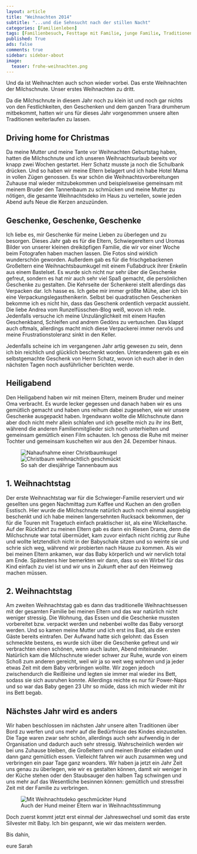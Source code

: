 ```yaml
---
layout: article
title: "Weihnachten 2014"
subtitle: "...und die Sehnsucht nach der stillen Nacht"
categories: [Familienleben]
tags: [Familienbesuch, Festtage mit Familie, junge Familie, Traditionen, Weihnachten 2014, Weihnachten mit Baby]
published: True
ads: false
comments: true
sidebar: sidebar-about
image:
  teaser: frohe-weihnachten.png
---
```

Und da ist Weihnachten auch schon wieder vorbei. Das erste Weihnachten der Milchschnute. Unser erstes Weihnachten zu dritt.

Da die Milchschnute in diesem Jahr noch zu klein ist und noch gar nichts von den Festlichkeiten, den Geschenken und dem ganzen Trara drumherum mitbekommt, hatten wir uns für dieses Jahr vorgenommen unsere alten Traditionen weiterlaufen zu lassen.

## Driving home for Christmas

Da meine Mutter und meine Tante vor Weihnachten Geburtstag haben, hatten die Milchschnute und ich unseren Weihnachtsurlaub bereits vor knapp zwei Wochen gestartet. Herr Schatz musste ja noch die Schulbank drücken. Und so haben wir meine Eltern belagert und ich habe Hotel Mama in vollen Zügen genossen. Es war schön die Weihnachtsvorbereitungen Zuhause mal wieder mitzubekommen und beispielsweise gemeinsam mit meinem Bruder den Tannenbaum zu schmücken und meine Mutter zu nötigen, die gesamte  Weihnachtsdeko im Haus zu verteilen, sowie jeden Abend aufs Neue die Kerzen anzuzünden.

## Geschenke, Geschenke, Geschenke

Ich liebe es, mir Geschenke für meine Lieben zu überlegen und zu besorgen. Dieses Jahr gab es für die Eltern, Schwiegereltern und Uromas Bilder von unserer kleinen dreiköpfigen Familie, die wir vor einer Woche beim Fotografen haben machen lassen. Die Fotos sind wirklich wunderschön geworden. Außerdem gab es für die frischgebackenen Großeltern eine Weihnachtsbaumkugel mit einem Fußabdruck ihrer Enkelin aus einem Bastelset. Es wurde sich nicht nur sehr über die Geschenke gefreut, sondern es hat mir auch sehr viel Spaß gemacht, die persönlichen Geschenke zu gestalten. Die Kehrseite der Schenkerei stellt allerdings das Verpacken dar. Ich hasse es. Ich gebe mir immer größte Mühe, aber ich bin eine Verpackungslegasthenikerin. Selbst bei quadratischen Geschenken bekomme ich es nicht hin, dass das Geschenk ordentlich verpackt aussieht. Die liebe Andrea vom Runzelfüsschen-Blog weiß, wovon ich rede. Jedenfalls versuche ich meine Unzulänglichkeit mit einem Haufen Geschenkband, Schleifen und andrem Gedöns zu vertuschen. Das klappt auch oftmals, allerdings macht mich diese Verpackerei immer nervös und meine Frustrationstoleranz sinkt in den Keller.

Jedenfalls scheine ich im vergangenen Jahr artig gewesen zu sein, denn ich bin reichlich und glücklich beschenkt worden. Unteranderem gab es ein selbstgemachte Geschenk von Herrn Schatz, wovon ich euch aber in den nächsten Tagen noch ausführlicher berichten werde.

## Heiligabend

Den Heiligabend haben wir mit meinen Eltern, meinem Bruder und meiner Oma verbracht. Es wurde lecker gegessen und danach haben wir es uns gemütlich gemacht und haben uns reihum dabei zugesehen, wie wir unsere Geschenke ausgepackt haben. Irgendwann wollte die Milchschnute dann aber doch nicht mehr allein schlafen und ich gesellte mich zu ihr ins Bett, während die anderen Familienmitglieder sich noch unterhielten und gemeinsam gemütlich einen Film schauten. Ich genoss die Ruhe mit meiner Tochter und gemeinsam kuschelten wir aus den 24. Dezember hinaus.

<figure class="half">
	<img src="{{ site.url }}/images/christbaumkugel.jpg" alt="Nahaufnahme einer Christbaumkugel">
	<img src="{{ site.url }}/images/christbaum.jpg" alt="Christbaum weihnachtlich geschmückt">
	<figcaption>So sah der diesjährige Tannenbaum aus</figcaption>
</figure>

## 1. Weihnachtstag

Der erste Weihnachtstag war für die Schwieger-Familie reserviert und wir gesellten uns gegen Nachmittag zum Kaffee und Kuchen an den großen Esstisch. Hier wurde die Milchschnute natürlich auch noch einmal ausgiebig beschenkt und ich habe meinen langersehnten Rucksack bekommen, der für die Touren mit Tragetuch einfach praktischer ist, als eine Wickeltasche. Auf der Rückfahrt zu meinen Eltern gab es dann ein Riesen Drama, denn die Milchschnute war total übermüdet, kam zuvor einfach nicht richtig zur Ruhe und wollte letztendlich nicht in der Babyschale sitzen und so weinte sie und schrie sich weg, während wir probierten nach Hause zu kommen. Als wir bei meinen Eltern ankamen, war das Baby körperlich und wir nervlich total am Ende. Spätestens hier bemerkten wir dann, dass so ein Wirbel für das Kind einfach zu viel ist und wir uns in Zukunft eher auf den Heimweg machen müssen.

## 2. Weihnachtstag

Am zweiten Weihnachtstag gab es dann das traditionelle Weihnachtsessen mit der gesamten Familie bei meinen Eltern und das war natürlich nicht weniger stressig. Die Wohnung, das Essen und die Geschenke mussten vorbereitet bzw. verpackt werden und nebenbei wollte das Baby versorgt werden. Und so kamen meine Mutter und ich erst ins Bad, als die ersten Gäste bereits eintrafen. Der Aufwand hatte sich gelohnt: das Essen schmeckte bestens, es wurde sich über die Geschenke gefreut und wir verbrachten einen schönen, wenn auch lauten, Abend miteinander. Natürlich kam die Milchschnute wieder schwer zur Ruhe, wurde von einem Schoß zum anderen gereicht, weil wir ja so weit weg wohnen und ja jeder etwas Zeit mit dem Baby verbringen wollte. Wir zogen jedoch zwischendurch die Reißleine und legten sie immer mal wieder ins Bett, sodass sie sich ausruhen konnte. Allerdings reichte es nur für Power-Naps und so war das Baby gegen 23 Uhr so müde, dass ich mich wieder mit ihr ins Bett begab.

## Nächstes Jahr wird es anders

Wir haben beschlossen im nächsten Jahr unsere alten Traditionen über Bord zu werfen und uns mehr auf die Bedürfnisse des Kindes einzustellen. Die Tage waren zwar sehr schön, allerdings auch sehr aufwendig in der Organisation und dadurch auch sehr stressig. Wahrscheinlich werden wir bei uns Zuhause bleiben, die Großeltern und meinen Bruder einladen und dann ganz gemütlich essen. Vielleicht fahren wir auch zusammen weg und verbringen ein paar Tage ganz woanders. Wir haben ja jetzt ein Jahr Zeit uns genau zu überlegen, wie wir es gestalten können, damit wir weniger in der Küche stehen oder den Staubsauger den halben Tag schwingen und uns mehr auf das Wesentliche besinnen können: gemütlich und stressfrei Zeit mit der Familie zu verbringen.

<figure>
	<img src="{{ site.url }}/images/weihnachtskoertis.jpg" alt="Mit Weihnachtsdeko geschmückter Hund">
	<figcaption>Auch der Hund meiner Eltern war in Weihnachtsstimmung</figcaption>
</figure>

Doch zuerst kommt jetzt erst einmal der Jahreswechsel und somit das erste Silvester mit Baby. Ich bin gespannt, wie wir das meistern werden.

Bis dahin,

eure Sarah